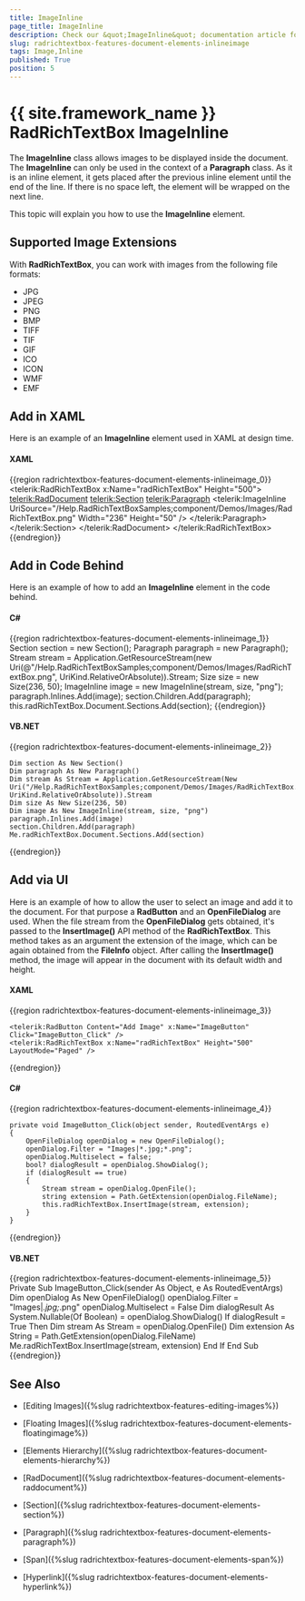```yaml
---
title: ImageInline
page_title: ImageInline
description: Check our &quot;ImageInline&quot; documentation article for the RadRichTextBox {{ site.framework_name }} control.
slug: radrichtextbox-features-document-elements-inlineimage
tags: Image,Inline
published: True
position: 5
---
```


# {{ site.framework_name }} RadRichTextBox ImageInline



The __ImageInline__ class allows images to be displayed inside the document. The __ImageInline__ can only be used in the context of a __Paragraph__ class. As it is an inline element, it gets placed after the previous inline element until the end of the line. If there is no space left, the element will be wrapped on the next line.

This topic will explain you how to use the __ImageInline__ element.

## Supported Image Extensions

With **RadRichTextBox**, you can work with images from the following file formats:

 - JPG
 - JPEG
 - PNG
 - BMP
 - TIFF
 - TIF
 - GIF
 - ICO
 - ICON
 - WMF 
 - EMF

## Add in XAML

Here is an example of an __ImageInline__ element used in XAML at design time.

#### __XAML__

{{region radrichtextbox-features-document-elements-inlineimage_0}}
	<telerik:RadRichTextBox x:Name="radRichTextBox" Height="500">
	    <telerik:RadDocument>
	        <telerik:Section>
	            <telerik:Paragraph>
	                <telerik:ImageInline UriSource="/Help.RadRichTextBoxSamples;component/Demos/Images/RadRichTextBox.png" Width="236" Height="50" />
	             </telerik:Paragraph>
	        </telerik:Section>
	    </telerik:RadDocument>
	</telerik:RadRichTextBox>
{{endregion}}



## Add in Code Behind

Here is an example of how to add an __ImageInline__ element in the code behind.

#### __C#__

{{region radrichtextbox-features-document-elements-inlineimage_1}}
	Section section = new Section();
	Paragraph paragraph = new Paragraph();
	Stream stream = Application.GetResourceStream(new Uri(@"/Help.RadRichTextBoxSamples;component/Demos/Images/RadRichTextBox.png", UriKind.RelativeOrAbsolute)).Stream;
	Size size = new Size(236, 50);
	ImageInline image = new ImageInline(stream, size, "png");
	paragraph.Inlines.Add(image);
	section.Children.Add(paragraph);
	this.radRichTextBox.Document.Sections.Add(section);
{{endregion}}



#### __VB.NET__

{{region radrichtextbox-features-document-elements-inlineimage_2}}

	Dim section As New Section()
	Dim paragraph As New Paragraph()
	Dim stream As Stream = Application.GetResourceStream(New Uri("/Help.RadRichTextBoxSamples;component/Demos/Images/RadRichTextBox.png", UriKind.RelativeOrAbsolute)).Stream
	Dim size As New Size(236, 50)
	Dim image As New ImageInline(stream, size, "png")
	paragraph.Inlines.Add(image)
	section.Children.Add(paragraph)
	Me.radRichTextBox.Document.Sections.Add(section)
{{endregion}}



## Add via UI

Here is an example of how to allow the user to select an image and add it to the document. For that purpose a __RadButton__ and an __OpenFileDialog__ are used. When the file stream from the __OpenFileDialog__ gets obtained, it's passed to the __InsertImage()__ API method of the __RadRichTextBox__. This method takes as an argument the extension of the image, which can be again obtained from the __FileInfo__ object. After calling the __InsertImage()__ method, the image will appear in the document with its default width and height.

#### __XAML__

{{region radrichtextbox-features-document-elements-inlineimage_3}}

    <telerik:RadButton Content="Add Image" x:Name="ImageButton" Click="ImageButton_Click" />
    <telerik:RadRichTextBox x:Name="radRichTextBox" Height="500" LayoutMode="Paged" />

{{endregion}}



#### __C#__

{{region radrichtextbox-features-document-elements-inlineimage_4}}

    private void ImageButton_Click(object sender, RoutedEventArgs e)
    {
        OpenFileDialog openDialog = new OpenFileDialog();
        openDialog.Filter = "Images|*.jpg;*.png";
        openDialog.Multiselect = false;
        bool? dialogResult = openDialog.ShowDialog();
        if (dialogResult == true)
        {
            Stream stream = openDialog.OpenFile();
            string extension = Path.GetExtension(openDialog.FileName);
            this.radRichTextBox.InsertImage(stream, extension);
        }
    }
{{endregion}}



#### __VB.NET__

{{region radrichtextbox-features-document-elements-inlineimage_5}}
	Private Sub ImageButton_Click(sender As Object, e As RoutedEventArgs)
	 Dim openDialog As New OpenFileDialog()
	 openDialog.Filter = "Images|*.jpg;*.png"
	 openDialog.Multiselect = False
	 Dim dialogResult As System.Nullable(Of Boolean) = openDialog.ShowDialog()
	 If dialogResult = True Then
	  Dim stream As Stream = openDialog.OpenFile()
	  Dim extension As String = Path.GetExtension(openDialog.FileName)
	  Me.radRichTextBox.InsertImage(stream, extension)
	 End If
	End Sub
{{endregion}}



## See Also

 * [Editing Images]({%slug radrichtextbox-features-editing-images%})
 
 * [Floating Images]({%slug radrichtextbox-features-document-elements-floatingimage%})

 * [Elements Hierarchy]({%slug radrichtextbox-features-document-elements-hierarchy%})

 * [RadDocument]({%slug radrichtextbox-features-document-elements-raddocument%})

 * [Section]({%slug radrichtextbox-features-document-elements-section%})

 * [Paragraph]({%slug radrichtextbox-features-document-elements-paragraph%})

 * [Span]({%slug radrichtextbox-features-document-elements-span%})

 * [Hyperlink]({%slug radrichtextbox-features-document-elements-hyperlink%})
